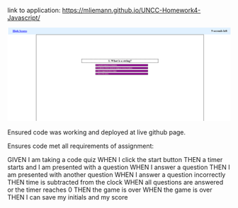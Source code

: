 link to application: https://mliemann.github.io/UNCC-Homework4-Javascript/

![Picture of deployed application](./assets/Capture4.PNG)

Ensured code was working and deployed at live github page. 

Ensures code met all requirements of assignment: 

GIVEN I am taking a code quiz
WHEN I click the start button
THEN a timer starts and I am presented with a question
WHEN I answer a question
THEN I am presented with another question
WHEN I answer a question incorrectly
THEN time is subtracted from the clock
WHEN all questions are answered or the timer reaches 0
THEN the game is over
WHEN the game is over
THEN I can save my initials and my score